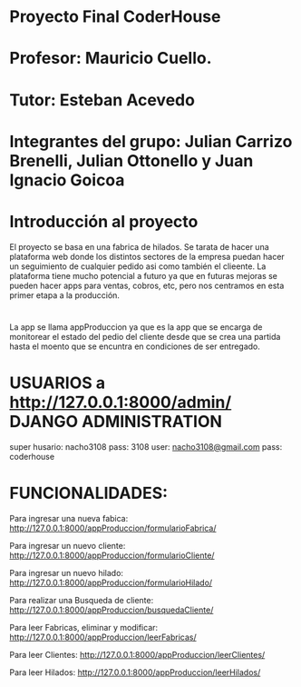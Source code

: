 # Proyecto Final CoderHouse

# Profesor: Mauricio Cuello.
# Tutor: Esteban Acevedo
# Integrantes del grupo: Julian Carrizo Brenelli, Julian Ottonello y Juan Ignacio Goicoa

# Introducción al proyecto
El proyecto se basa en una fabrica de hilados.
Se tarata de hacer una plataforma web donde los distintos sectores de la empresa puedan hacer un seguimiento de cualquier pedido asi como también el clieente.
La plataforma tiene mucho potencial a futuro ya que en futuras mejoras se pueden hacer apps para ventas, cobros, etc, pero nos centramos en esta primer etapa a la producción.
#
La app se llama appProduccion ya que es la app que se encarga de monitorear el estado del pedio del cliente desde que se crea una partida hasta el moento que se encuntra en condiciones de ser entregado.

# USUARIOS a http://127.0.0.1:8000/admin/ DJANGO ADMINISTRATION
super husario: nacho3108    pass: 3108
user: nacho3108@gmail.com pass: coderhouse

# FUNCIONALIDADES:
Para ingresar una nueva fabica: http://127.0.0.1:8000/appProduccion/formularioFabrica/

Para ingresar un nuevo cliente: http://127.0.0.1:8000/appProduccion/formularioCliente/

Para ingresar un nuevo hilado: http://127.0.0.1:8000/appProduccion/formularioHilado/

Para realizar una Busqueda de cliente: http://127.0.0.1:8000/appProduccion/busquedaCliente/

Para leer Fabricas, eliminar y modificar: http://127.0.0.1:8000/appProduccion/leerFabricas/

Para leer Clientes: http://127.0.0.1:8000/appProduccion/leerClientes/

Para leer Hilados: http://127.0.0.1:8000/appProduccion/leerHilados/